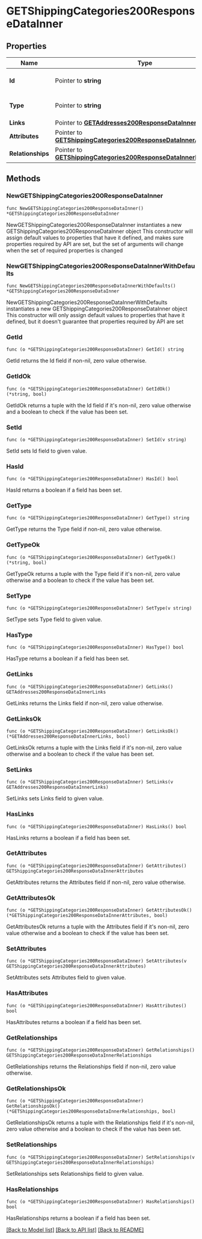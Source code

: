 # GETShippingCategories200ResponseDataInner

## Properties

Name | Type | Description | Notes
------------ | ------------- | ------------- | -------------
**Id** | Pointer to **string** | The resource&#39;s id | [optional] 
**Type** | Pointer to **string** | The resource&#39;s type | [optional] 
**Links** | Pointer to [**GETAddresses200ResponseDataInnerLinks**](GETAddresses200ResponseDataInnerLinks.md) |  | [optional] 
**Attributes** | Pointer to [**GETShippingCategories200ResponseDataInnerAttributes**](GETShippingCategories200ResponseDataInnerAttributes.md) |  | [optional] 
**Relationships** | Pointer to [**GETShippingCategories200ResponseDataInnerRelationships**](GETShippingCategories200ResponseDataInnerRelationships.md) |  | [optional] 

## Methods

### NewGETShippingCategories200ResponseDataInner

`func NewGETShippingCategories200ResponseDataInner() *GETShippingCategories200ResponseDataInner`

NewGETShippingCategories200ResponseDataInner instantiates a new GETShippingCategories200ResponseDataInner object
This constructor will assign default values to properties that have it defined,
and makes sure properties required by API are set, but the set of arguments
will change when the set of required properties is changed

### NewGETShippingCategories200ResponseDataInnerWithDefaults

`func NewGETShippingCategories200ResponseDataInnerWithDefaults() *GETShippingCategories200ResponseDataInner`

NewGETShippingCategories200ResponseDataInnerWithDefaults instantiates a new GETShippingCategories200ResponseDataInner object
This constructor will only assign default values to properties that have it defined,
but it doesn't guarantee that properties required by API are set

### GetId

`func (o *GETShippingCategories200ResponseDataInner) GetId() string`

GetId returns the Id field if non-nil, zero value otherwise.

### GetIdOk

`func (o *GETShippingCategories200ResponseDataInner) GetIdOk() (*string, bool)`

GetIdOk returns a tuple with the Id field if it's non-nil, zero value otherwise
and a boolean to check if the value has been set.

### SetId

`func (o *GETShippingCategories200ResponseDataInner) SetId(v string)`

SetId sets Id field to given value.

### HasId

`func (o *GETShippingCategories200ResponseDataInner) HasId() bool`

HasId returns a boolean if a field has been set.

### GetType

`func (o *GETShippingCategories200ResponseDataInner) GetType() string`

GetType returns the Type field if non-nil, zero value otherwise.

### GetTypeOk

`func (o *GETShippingCategories200ResponseDataInner) GetTypeOk() (*string, bool)`

GetTypeOk returns a tuple with the Type field if it's non-nil, zero value otherwise
and a boolean to check if the value has been set.

### SetType

`func (o *GETShippingCategories200ResponseDataInner) SetType(v string)`

SetType sets Type field to given value.

### HasType

`func (o *GETShippingCategories200ResponseDataInner) HasType() bool`

HasType returns a boolean if a field has been set.

### GetLinks

`func (o *GETShippingCategories200ResponseDataInner) GetLinks() GETAddresses200ResponseDataInnerLinks`

GetLinks returns the Links field if non-nil, zero value otherwise.

### GetLinksOk

`func (o *GETShippingCategories200ResponseDataInner) GetLinksOk() (*GETAddresses200ResponseDataInnerLinks, bool)`

GetLinksOk returns a tuple with the Links field if it's non-nil, zero value otherwise
and a boolean to check if the value has been set.

### SetLinks

`func (o *GETShippingCategories200ResponseDataInner) SetLinks(v GETAddresses200ResponseDataInnerLinks)`

SetLinks sets Links field to given value.

### HasLinks

`func (o *GETShippingCategories200ResponseDataInner) HasLinks() bool`

HasLinks returns a boolean if a field has been set.

### GetAttributes

`func (o *GETShippingCategories200ResponseDataInner) GetAttributes() GETShippingCategories200ResponseDataInnerAttributes`

GetAttributes returns the Attributes field if non-nil, zero value otherwise.

### GetAttributesOk

`func (o *GETShippingCategories200ResponseDataInner) GetAttributesOk() (*GETShippingCategories200ResponseDataInnerAttributes, bool)`

GetAttributesOk returns a tuple with the Attributes field if it's non-nil, zero value otherwise
and a boolean to check if the value has been set.

### SetAttributes

`func (o *GETShippingCategories200ResponseDataInner) SetAttributes(v GETShippingCategories200ResponseDataInnerAttributes)`

SetAttributes sets Attributes field to given value.

### HasAttributes

`func (o *GETShippingCategories200ResponseDataInner) HasAttributes() bool`

HasAttributes returns a boolean if a field has been set.

### GetRelationships

`func (o *GETShippingCategories200ResponseDataInner) GetRelationships() GETShippingCategories200ResponseDataInnerRelationships`

GetRelationships returns the Relationships field if non-nil, zero value otherwise.

### GetRelationshipsOk

`func (o *GETShippingCategories200ResponseDataInner) GetRelationshipsOk() (*GETShippingCategories200ResponseDataInnerRelationships, bool)`

GetRelationshipsOk returns a tuple with the Relationships field if it's non-nil, zero value otherwise
and a boolean to check if the value has been set.

### SetRelationships

`func (o *GETShippingCategories200ResponseDataInner) SetRelationships(v GETShippingCategories200ResponseDataInnerRelationships)`

SetRelationships sets Relationships field to given value.

### HasRelationships

`func (o *GETShippingCategories200ResponseDataInner) HasRelationships() bool`

HasRelationships returns a boolean if a field has been set.


[[Back to Model list]](../README.md#documentation-for-models) [[Back to API list]](../README.md#documentation-for-api-endpoints) [[Back to README]](../README.md)


